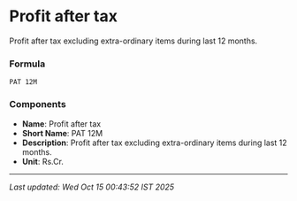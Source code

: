 # Profit after tax
Profit after tax excluding extra-ordinary items during last 12 months.

### Formula
```text
PAT 12M
```


### Components
- **Name**: Profit after tax
- **Short Name**: PAT 12M
- **Description**: Profit after tax excluding extra-ordinary items during last 12 months.
- **Unit**: Rs.Cr.

---
*Last updated: Wed Oct 15 00:43:52 IST 2025*
